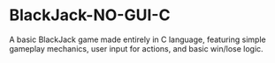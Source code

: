 # BlackJack-NO-GUI-C
A basic BlackJack game made entirely in C language, featuring simple gameplay mechanics, user input for actions, and basic win/lose logic.
